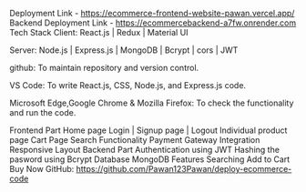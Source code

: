 
Deployment Link - https://ecommerce-frontend-website-pawan.vercel.app/
Backend Deployment Link - https://ecommercebackend-a7fw.onrender.com
Tech Stack
Client: React.js | Redux | Material UI

Server: Node.js | Express.js | MongoDB | Bcrypt | cors | JWT

github: To maintain repository and version control.

VS Code: To write React.js, CSS, Node.js, and Express.js code.

Microsoft Edge,Google Chrome & Mozilla Firefox: To check the functionality and run the code.

Frontend Part
Home page
Login | Signup page | Logout
Individual product page
Cart Page
Search Functionality
Payment Gateway Integration
Responsive Layout
Backend Part
Authentication using JWT
Hashing the pasword using Bcrypt
Database
MongoDB
Features
Searching
Add to Cart
Buy Now
GitHub: https://github.com/Pawan123Pawan/deploy-ecommerce-code